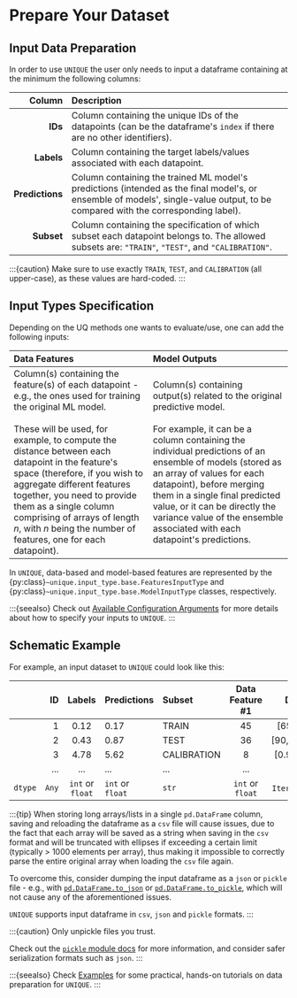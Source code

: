 # Prepare Your Dataset

## Input Data Preparation

In order to use `UNIQUE` the user only needs to input a dataframe containing at the minimum the following columns:

|Column|Description|
|-----:|:----------|
|**IDs**|Column containing the unique IDs of the datapoints (can be the dataframe's `index` if there are no other identifiers).|
|**Labels**|Column containing the target labels/values associated with each datapoint.|
|**Predictions**|Column containing the trained ML model's predictions (intended as the final model's, or ensemble of models', single-value output, to be compared with the corresponding label).|
|**Subset**|Column containing the specification of which subset each datapoint belongs to. The allowed subsets are: `"TRAIN"`, `"TEST"`, and `"CALIBRATION"`.|

:::{caution}
Make sure to use exactly `TRAIN`, `TEST`, and `CALIBRATION` (all upper-case), as these values are hard-coded.
:::

## Input Types Specification

Depending on the UQ methods one wants to evaluate/use, one can add the following inputs:

|Data Features|Model Outputs|
|:------------|:------------|
|Column(s) containing the feature(s) of each datapoint - e.g., the ones used for training the original ML model.<br><br>These will be used, for example, to compute the distance between each datapoint in the feature's space (therefore, if you wish to aggregate different features together, you need to provide them as a single column comprising of arrays of length _n_, with _n_ being the number of features, one for each datapoint).|Column(s) containing output(s) related to the original predictive model.<br><br>For example, it can be a column containing the individual predictions of an ensemble of models (stored as an array of values for each datapoint), before merging them in a single final predicted value, or it can be directly the variance value of the ensemble associated with each datapoint's predictions.|

In `UNIQUE`, data-based and model-based features are represented by the {py:class}`~unique.input_type.base.FeaturesInputType` and {py:class}`~unique.input_type.base.ModelInputType` classes, respectively.

:::{seealso}
Check out [Available Configuration Arguments](prepare_pipeline.md#available-configuration-arguments) for more details about how to specify your inputs to `UNIQUE`.
:::

## Schematic Example

For example, an input dataset to `UNIQUE` could look like this:

|   |ID|Labels|Predictions|Subset|Data Feature #1|Data Feature #2|Ensemble Predictions|Ensemble Variance|
|--:|-:|:----:|:----------|:-----|:-------------:|:-------------:|:------------------:|:---------------:|
|   |1|0.12|0.17|TRAIN|45|[65,12,0.12,True,...]|[0.10,0.12,0.07,0.25,...]|0.02|
|   |2|0.43|0.87|TEST|36|[90,124,15.63,True,...]|[0.43,1.52,0.23,0.45,...]|0.13|
|   |3|4.78|5.62|CALIBRATION|8|[0.9,83,-0.4,False,...]|[1.87,7.92,4.32,5.08,...]|0.81|
|   |...|...|...|...|...|[...]|[...]|...|
|`dtype`|`Any`|`int` or `float`|`int` or `float`|`str`|`int` or `float`|`Iterable` or `np.ndarray`|`Iterable` or `np.ndarray`|`float`|

:::{tip}
When storing long arrays/lists in a single `pd.DataFrame` column, saving and reloading the dataframe as a `csv` file will cause issues, due to the fact that each array will be saved as a string when saving in the `csv` format and will be truncated with ellipses if exceeding a certain limit (typically > 1000 elements per array), thus making it impossible to correctly parse the entire original array when loading the `csv` file again.

To overcome this, consider dumping the input dataframe as a `json` or `pickle` file - e.g., with [`pd.DataFrame.to_json`](https://pandas.pydata.org/pandas-docs/stable/reference/api/pandas.DataFrame.to_json.html) or [`pd.DataFrame.to_pickle`](https://pandas.pydata.org/pandas-docs/stable/reference/api/pandas.DataFrame.to_pickle.html), which will not cause any of the aforementioned issues.

`UNIQUE` supports input dataframe in `csv`, `json` and `pickle` formats.
:::

:::{caution}
Only unpickle files you trust.

Check out the [`pickle` module docs](https://docs.python.org/3/library/pickle.html#module-pickle) for more information, and consider safer serialization formats such as `json`.
:::

:::{seealso}
Check [Examples](../examples/index.md) for some practical, hands-on tutorials on data preparation for `UNIQUE`.
:::
